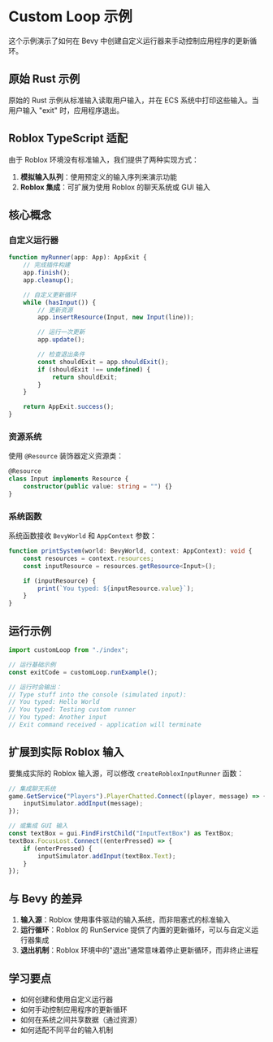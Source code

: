 # Custom Loop 示例

这个示例演示了如何在 Bevy 中创建自定义运行器来手动控制应用程序的更新循环。

## 原始 Rust 示例

原始的 Rust 示例从标准输入读取用户输入，并在 ECS 系统中打印这些输入。当用户输入 "exit" 时，应用程序退出。

## Roblox TypeScript 适配

由于 Roblox 环境没有标准输入，我们提供了两种实现方式：

1. **模拟输入队列**：使用预定义的输入序列来演示功能
2. **Roblox 集成**：可扩展为使用 Roblox 的聊天系统或 GUI 输入

## 核心概念

### 自定义运行器

```typescript
function myRunner(app: App): AppExit {
    // 完成插件构建
    app.finish();
    app.cleanup();

    // 自定义更新循环
    while (hasInput()) {
        // 更新资源
        app.insertResource(Input, new Input(line));

        // 运行一次更新
        app.update();

        // 检查退出条件
        const shouldExit = app.shouldExit();
        if (shouldExit !== undefined) {
            return shouldExit;
        }
    }

    return AppExit.success();
}
```

### 资源系统

使用 `@Resource` 装饰器定义资源类：

```typescript
@Resource
class Input implements Resource {
    constructor(public value: string = "") {}
}
```

### 系统函数

系统函数接收 `BevyWorld` 和 `AppContext` 参数：

```typescript
function printSystem(world: BevyWorld, context: AppContext): void {
    const resources = context.resources;
    const inputResource = resources.getResource<Input>();

    if (inputResource) {
        print(`You typed: ${inputResource.value}`);
    }
}
```

## 运行示例

```typescript
import customLoop from "./index";

// 运行基础示例
const exitCode = customLoop.runExample();

// 运行时会输出：
// Type stuff into the console (simulated input):
// You typed: Hello World
// You typed: Testing custom runner
// You typed: Another input
// Exit command received - application will terminate
```

## 扩展到实际 Roblox 输入

要集成实际的 Roblox 输入源，可以修改 `createRobloxInputRunner` 函数：

```typescript
// 集成聊天系统
game.GetService("Players").PlayerChatted.Connect((player, message) => {
    inputSimulator.addInput(message);
});

// 或集成 GUI 输入
const textBox = gui.FindFirstChild("InputTextBox") as TextBox;
textBox.FocusLost.Connect((enterPressed) => {
    if (enterPressed) {
        inputSimulator.addInput(textBox.Text);
    }
});
```

## 与 Bevy 的差异

1. **输入源**：Roblox 使用事件驱动的输入系统，而非阻塞式的标准输入
2. **运行循环**：Roblox 的 RunService 提供了内置的更新循环，可以与自定义运行器集成
3. **退出机制**：Roblox 环境中的"退出"通常意味着停止更新循环，而非终止进程

## 学习要点

- 如何创建和使用自定义运行器
- 如何手动控制应用程序的更新循环
- 如何在系统之间共享数据（通过资源）
- 如何适配不同平台的输入机制